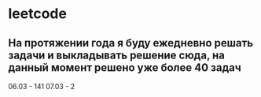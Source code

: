 # leetcode

## На протяжении года я буду ежедневно решать задачи и выкладывать решение сюда, на данный момент решено уже более 40 задач


06.03 - 141
07.03 - 2